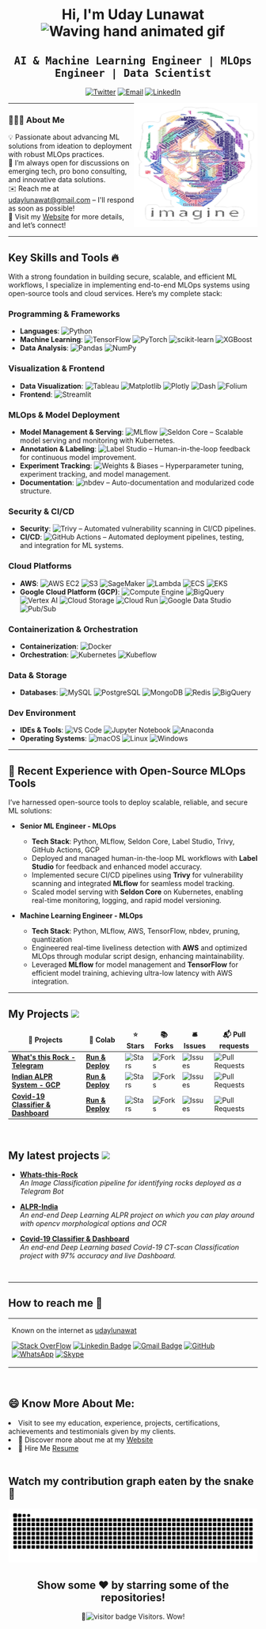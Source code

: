 <div align="center">
  <h1>Hi, I'm Uday Lunawat <img src="https://raw.githubusercontent.com/nixin72/nixin72/master/wave.gif" alt="Waving hand animated gif" height="45" width="45" /></h1>
  <h2 align="center"><samp>AI & Machine Learning Engineer | MLOps Engineer | Data Scientist</samp></h2>
</div>

<p align="center">
  <a href="https://twitter.com/udaylunawat" target="_blank"><img src="https://img.shields.io/badge/Twitter-1ca0f1?style=flat-square&logo=twitter&logoColor=white" alt="Twitter"></a>
  <a href="mailto:udaylunawat@gmail.com" target="_blank"><img src="https://img.shields.io/badge/Email-c14438?style=flat-square&logo=gmail&logoColor=white" alt="Email"></a>
  <a href="https://www.linkedin.com/in/uday-lunawat" target="_blank"><img src="https://img.shields.io/badge/LinkedIn-0077B5?style=flat-square&logo=linkedin&logoColor=white" alt="LinkedIn"></a>
</p>

<img src="https://github.com/udaylunawat/udaylunawat/blob/master/img/lennon_word.png" height="250" width="250" align="right"/>

---

### 👨🏻‍💻 About Me

💡 Passionate about advancing ML solutions from ideation to deployment with robust MLOps practices.  
💬 I’m always open for discussions on emerging tech, pro bono consulting, and innovative data solutions.  
✉️ Reach me at udaylunawat@gmail.com – I'll respond as soon as possible!  
📄 Visit my [Website](https://udaylunawat.github.io) for more details, and let’s connect!

---

## Key Skills and Tools 🔥

With a strong foundation in building secure, scalable, and efficient ML workflows, I specialize in implementing end-to-end MLOps systems using open-source tools and cloud services. Here’s my complete stack:

### **Programming & Frameworks**
- **Languages**: ![Python](https://img.shields.io/badge/Python-000?style=flat-square&logo=Python)
- **Machine Learning**: ![TensorFlow](https://img.shields.io/badge/-TensorFlow-000?style=flat-square&logo=tensorflow) ![PyTorch](https://img.shields.io/badge/-PyTorch-000?style=flat-square&logo=pytorch) ![scikit-learn](https://img.shields.io/badge/-Scikit_Learn-000?style=flat-square&logo=scikit-learn) ![XGBoost](https://img.shields.io/badge/-XGBoost-000?style=flat-square&logo=xgboost)
- **Data Analysis**: ![Pandas](https://img.shields.io/badge/-Pandas-000?style=flat-square&logo=pandas) ![NumPy](https://img.shields.io/badge/-NumPy-000?style=flat-square&logo=numpy)

### **Visualization & Frontend**
- **Data Visualization**: ![Tableau](https://img.shields.io/badge/-Tableau-000?style=flat-square&logo=Tableau) ![Matplotlib](https://img.shields.io/badge/-Matplotlib-000?style=flat-square&logo=matplotlib) ![Plotly](https://img.shields.io/badge/-Plotly-000?style=flat-square&logo=plotly) ![Dash](https://img.shields.io/badge/-Dash-000?style=flat-square&logo=dash) ![Folium](https://img.shields.io/badge/-Folium-000?style=flat-square&logo=folium)
- **Frontend**: ![Streamlit](https://img.shields.io/badge/-Streamlit-000?style=flat-square&logo=streamlit)

### **MLOps & Model Deployment**
- **Model Management & Serving**: ![MLflow](https://img.shields.io/badge/-MLflow-000?style=flat-square&logo=mlflow) ![Seldon Core](https://img.shields.io/badge/-Seldon_Core-000?style=flat-square&logo=seldon) – Scalable model serving and monitoring with Kubernetes.
- **Annotation & Labeling**: ![Label Studio](https://img.shields.io/badge/-Label%20Studio-000?style=flat-square&logo=label-studio&logoColor=white) – Human-in-the-loop feedback for continuous model improvement.
- **Experiment Tracking**: ![Weights & Biases](https://img.shields.io/badge/-Weights_%26_Biases-000?style=flat-square&logo=wandb) – Hyperparameter tuning, experiment tracking, and model management.
- **Documentation**: ![nbdev](https://img.shields.io/badge/-nbdev-000?style=flat-square&logo=github) – Auto-documentation and modularized code structure.

### **Security & CI/CD**
- **Security**: ![Trivy](https://img.shields.io/badge/-Trivy-000?style=flat-square&logo=trivy) – Automated vulnerability scanning in CI/CD pipelines.
- **CI/CD**: ![GitHub Actions](https://img.shields.io/badge/-GitHub_Actions-000?style=flat-square&logo=github-actions) – Automated deployment pipelines, testing, and integration for ML systems.

### **Cloud Platforms**
- **AWS**: ![AWS EC2](https://img.shields.io/badge/-AWS_EC2-000?style=flat-square&logo=amazon-aws) ![S3](https://img.shields.io/badge/-S3-000?style=flat-square&logo=amazon-s3) ![SageMaker](https://img.shields.io/badge/-SageMaker-000?style=flat-square&logo=amazon-sagemaker) ![Lambda](https://img.shields.io/badge/-Lambda-000?style=flat-square&logo=aws-lambda) ![ECS](https://img.shields.io/badge/-ECS-000?style=flat-square&logo=amazon-ecs) ![EKS](https://img.shields.io/badge/-EKS-000?style=flat-square&logo=amazon-eks)
- **Google Cloud Platform (GCP)**: ![Compute Engine](https://img.shields.io/badge/-Compute_Engine-000?style=flat-square&logo=google-cloud) ![BigQuery](https://img.shields.io/badge/-BigQuery-000?style=flat-square&logo=google-cloud) ![Vertex AI](https://img.shields.io/badge/-Vertex_AI-000?style=flat-square&logo=google-cloud) ![Cloud Storage](https://img.shields.io/badge/-Cloud_Storage-000?style=flat-square&logo=google-cloud) ![Cloud Run](https://img.shields.io/badge/-Cloud_Run-000?style=flat-square&logo=google-cloud) ![Google Data Studio](https://img.shields.io/badge/-Data_Studio-000?style=flat-square&logo=google-data-studio) ![Pub/Sub](https://img.shields.io/badge/-Pub_Sub-000?style=flat-square&logo=google-cloud)

### **Containerization & Orchestration**
- **Containerization**: ![Docker](https://img.shields.io/badge/-Docker-000?style=flat-square&logo=docker)
- **Orchestration**: ![Kubernetes](https://img.shields.io/badge/-Kubernetes-000?style=flat-square&logo=kubernetes) ![Kubeflow](https://img.shields.io/badge/-Kubeflow-000?style=flat-square&logo=kubeflow)

### **Data & Storage**
- **Databases**: ![MySQL](https://img.shields.io/badge/-MySQL-000?style=flat-square&logo=mysql) ![PostgreSQL](https://img.shields.io/badge/-PostgreSQL-000?style=flat-square&logo=postgresql) ![MongoDB](https://img.shields.io/badge/-MongoDB-000?style=flat-square&logo=mongodb) ![Redis](https://img.shields.io/badge/-Redis-000?style=flat-square&logo=redis) ![BigQuery](https://img.shields.io/badge/-BigQuery-000?style=flat-square&logo=google-cloud)

### **Dev Environment**
- **IDEs & Tools**: ![VS Code](https://img.shields.io/badge/-VS%20Code-000?style=flat-square&logo=visual-studio-code) ![Jupyter Notebook](https://img.shields.io/badge/-Jupyter_Notebook-000?style=flat-square&logo=jupyter) ![Anaconda](https://img.shields.io/badge/-Anaconda-000?style=flat-square&logo=anaconda)
- **Operating Systems**: ![macOS](https://img.shields.io/badge/-macOS-000?style=flat-square&logo=apple) ![Linux](https://img.shields.io/badge/-Linux-000?style=flat-square&logo=linux) ![Windows](https://img.shields.io/badge/-Windows-000?style=flat-square&logo=windows)


---

## 🌟 Recent Experience with Open-Source MLOps Tools

I’ve harnessed open-source tools to deploy scalable, reliable, and secure ML solutions:

- **Senior ML Engineer - MLOps**  
  - **Tech Stack**: Python, MLflow, Seldon Core, Label Studio, Trivy, GitHub Actions, GCP
  - Deployed and managed human-in-the-loop ML workflows with **Label Studio** for feedback and enhanced model accuracy.
  - Implemented secure CI/CD pipelines using **Trivy** for vulnerability scanning and integrated **MLflow** for seamless model tracking.
  - Scaled model serving with **Seldon Core** on Kubernetes, enabling real-time monitoring, logging, and rapid model versioning.

- **Machine Learning Engineer - MLOps**  
  - **Tech Stack**: Python, MLflow, AWS, TensorFlow, nbdev, pruning, quantization
  - Engineered real-time liveliness detection with **AWS** and optimized MLOps through modular script design, enhancing maintainability.
  - Leveraged **MLflow** for model management and **TensorFlow** for efficient model training, achieving ultra-low latency with AWS integration.

---

## My Projects <img src="https://slackmojis.com/emojis/5948-bongo_blob/download" width="25">

<table>
  <thead align="center">
    <tr border: none;>
      <td><b>🎁 Projects</b></td>
      <td><b>🤖 Colab</b></td>
      <td><b>⭐ Stars</b></td>
      <td><b>📚 Forks</b></td>
      <td><b>🛎 Issues</b></td>
      <td><b>📬 Pull requests</b></td>
    </tr>
	</thead>
  <tbody>
      <td><a href="https://github.com/udaylunawat/Whats-this-rock"><b>What's this Rock - Telegram</b></a></td>
      <td><a href="https://colab.research.google.com/drive/1N1CIqdOKlJSJla5PU53Yn9KWSao47eMv?usp=sharing"><b>Run & Deploy</b></a></td>
      <td><img alt="Stars" src="https://img.shields.io/github/stars/udaylunawat/Whats-this-rock?style=flat-square&labelColor=343b41"/></td>
      <td><img alt="Forks" src="https://img.shields.io/github/forks/udaylunawat/Whats-this-rock?style=flat-square&labelColor=343b41"/></td>
      <td><img alt="Issues" src="https://img.shields.io/github/issues/udaylunawat/Whats-this-rock?style=flat-square&labelColor=343b41"/></td>
      <td><img alt="Pull Requests" src="https://img.shields.io/github/issues-pr/udaylunawat/Whats-this-rock?style=flat-square&labelColor=343b41"/></td>
    </tr>
    <tr>
      <td><a href="https://github.com/udaylunawat/Automatic-License-Plate-Recognition"><b>Indian ALPR System - GCP</b></a></td>
      <td><a href="https://colab.research.google.com/drive/1BqegosjfXthG1v9p3TUVnfvkvMxAOC5g#scrollTo=LUUvnvqrvFy3"><b>Run & Deploy</b></a></td>
      <td><img alt="Stars" src="https://img.shields.io/github/stars/udaylunawat/Automatic-License-Plate-Recognition?style=flat-square&labelColor=343b41"/></td>
      <td><img alt="Forks" src="https://img.shields.io/github/forks/udaylunawat/Automatic-License-Plate-Recognition?style=flat-square&labelColor=343b41"/></td>
      <td><img alt="Issues" src="https://img.shields.io/github/issues/udaylunawat/Automatic-License-Plate-Recognition?style=flat-square&labelColor=343b41"/></td>
      <td><img alt="Pull Requests" src="https://img.shields.io/github/issues-pr/udaylunawat/Automatic-License-Plate-Recognition?style=flat-square&labelColor=343b41"/></td>
    </tr>
    <tr>
	<td><a href="https://github.com/udaylunawat/Covid-19-Radiology"><b>Covid-19 Classifier & Dashboard</b></a></td>
	<td><a href="https://colab.research.google.com/drive/1dNvFgDjxiu_Ziu_oVn63uYgrc-OJ9uvE"><b>Run & Deploy</b></a></td>
	<td><img alt="Stars" src="https://img.shields.io/github/stars/udaylunawat/Covid-19-Radiology?style=flat-square&labelColor=343b41"/></td>
	<td><img alt="Forks" src="https://img.shields.io/github/forks/udaylunawat/Covid-19-Radiology?style=flat-square&labelColor=343b41"/></td>
      	<td><img alt="Issues" src="https://img.shields.io/github/issues/udaylunawat/Covid-19-Radiology?style=flat-square&labelColor=343b41"/></td>
      	<td><img alt="Pull Requests" src="https://img.shields.io/github/issues-pr/udaylunawat/Covid-19-Radiology?style=flat-square&labelColor=343b41"/>
<!-- 	<td align="center" colspan="4">Currently set as Private</td> -->
    </tr>
<!--     <tr>
      <td><a><b>Manufacturing Analytics Automation with Tableau</b></a></td>
      <td align="center" colspan="5">Currently set as Private</td>
    <tr> -->
  </tbody>
</table>

<br>

## My latest projects <img src="https://slackmojis.com/emojis/4246-blob-sunglasses/download" width="25">

<ul>
  <li><a href="https://github.com/udaylunawat/Whats-this-rock" width="20" alt="new"><b>Whats-this-Rock</b></b></a><br/><i>An Image Classification pipeline for identifying rocks deployed as a Telegram Bot</i></li>
</ul>
<ul>
  <li><a href="https://github.com/udaylunawat/Automatic-License-Plate-Recognition" width="20" alt="new"><b>ALPR-India</b></b></a><br/><i>An end-end Deep Learning ALPR project on which you can play around with opencv morphological options and OCR</i></li>
</ul>
<ul>
  <li><a href="https://colab.research.google.com/drive/1dNvFgDjxiu_Ziu_oVn63uYgrc-OJ9uvE" width="20" alt="new"><b>Covid-19 Classifier & Dashboard</b></b></a><br/><i>An end-end Deep Learning based Covid-19 CT-scan Classification project with 97% accuracy and live Dashboard.</i></li>
</ul>
<br>

---


## How to reach me 📱

<table>
  <tr>
    <td>
      
Known on the internet as [udaylunawat](https://www.google.com/search?q=udaylunawat)

[![Stack OverFlow](http://img.shields.io/badge/-StackOverflow-orange?style=flat-square&logo=stackoverflow&logoColor=ffffff&link=https://stackoverflow.com/users/12069905/dracarys3)](https://stackoverflow.com/users/9292995/dracarys3)
[![Linkedin Badge](https://img.shields.io/badge/-LinkedIn-blue?style=flat-square&logo=Linkedin&logoColor=white&link=https://www.linkedin.com/in/uday-lunawat)](https://www.linkedin.com/in/uday-lunawat/)
[![Gmail Badge](https://img.shields.io/badge/-Gmail-c14438?style=flat-square&logo=Gmail&logoColor=white&link=mailto:yashrajjain726@gmail.com)](mailto:udaylunawat@gmail.com)
[![GitHub](https://img.shields.io/badge/-GitHub-181717?style=flat-square&logo=github&logoColor=white&link=https://github.com/yashrajjain726)](https://github.com/udaylunawat)
[![WhatsApp](https://img.shields.io/badge/-WhatsApp-181717?style=flat-square&logo=whatsapp&logoColor=white&link=https://wa.me/7887576672)](https://wa.me/7887576672)
[![Skype](https://img.shields.io/badge/-Skype-181717?style=flat-square&logo=skype&logoColor=white&link=https://join.skype.com/invite/Xxhxebkfcp00)](https://join.skype.com/invite/Xxhxebkfcp00)

</table>

<br>

## 😄 Know More About Me:

<li> Visit to see my education, experience, projects, certifications, achievements and testimonials given by my clients.
<li> 🔖 Discover more about me at my <a href="https://udaylunawat.github.io/" target="_blank">Website</a><br/>
<li> 💼 Hire Me <a href="https://drive.google.com/file/d/1SCOUAFa2-x_BQnSCO9Tt_o945g4OUgqW/view?usp=sharing" target="_blank">Resume</a><br/>
<br>

## Watch my contribution graph eaten by the snake🐍
<p>
  <img src="https://github.com/udaylunawat/udaylunawat/blob/output/github-contribution-grid-snake-dark.svg" alt="snake"></center>
</p>

<div align="center">
<h2> Show some ❤️ by starring some of the repositories! </h2>
</div>
<div align="center">👀<img src="https://visitor-badge.laobi.icu/badge?page_id=udaylunawat.visitor-badge&title=This_Page_Has" alt="visitor badge"/> Visitors. Wow! </div>
